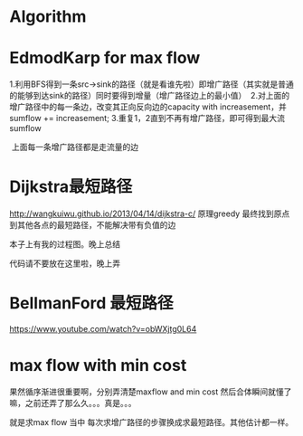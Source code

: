 # Algorithm


# EdmodKarp for max flow 

  1.利用BFS得到一条src->sink的路径（就是看谁先啦）即增广路径（其实就是普通的能够到达sink的路径）同时要得到增量（增广路径边上的最小值）
  2.对上面的增广路径中的每一条边，改变其正向反向边的capacity with increasement，并sumflow += increasement;
  3.重复1，2直到不再有增广路径，即可得到最大流sumflow
  
  上面每一条增广路径都是走流量的边
  
  

# Dijkstra最短路径 
http://wangkuiwu.github.io/2013/04/14/dijkstra-c/
原理greedy 最终找到原点到其他各点的最短路径，不能解决带有负值的边

本子上有我的过程图。晚上总结

代码请不要放在这里啦，晚上弄


# BellmanFord 最短路径
https://www.youtube.com/watch?v=obWXjtg0L64


# max flow with min cost
果然循序渐进很重要啊，分别弄清楚maxflow and min cost 然后合体瞬间就懂了嘛，之前还弄了那么久。。。真是。。。

就是求max flow 当中 每次求增广路径的步骤换成求最短路径。其他估计都一样。



















